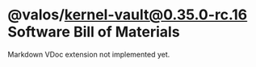 # @valos/kernel-vault@0.35.0-rc.16 Software Bill of Materials

Markdown VDoc extension not implemented yet.
